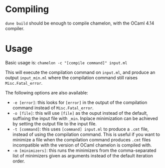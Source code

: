 Compiling
=========

`dune build` should be enough to compile chamelon, with the OCaml 4.14 compiler.


Usage
=====

Basic usage is:
`chamelon -c "[compile command]" input.ml`

This will execute the compilation command on `input.ml`, and produce an output `input_min.ml`
where the compilation command still raises `Misc.Fatal_error`.

The following options are also available:
- `-e [error]`: this looks for `[error]` in the output of the compilation command instead
  of `Misc.Fatal_error`.
- `-o [file]`: this will use `[file]` as the ouput instead of the default, suffixing the
  input file with `_min`. Inplace minimization can be achieved by setting the output file
  to the input file.
- `-t [command]`: this uses `[command] input.ml` to produce a `.cmt` file, instead of using the
  compilation command. This is useful if you want to minimize a file when the compilation command
  produces `.cmt` files incompatible with the version of OCaml chamelon is compiled with.
- `-m [minimizers]`: this runs the minimizers from the comma-separated list of minimizers given
  as arguments instead of the default iteration order.
